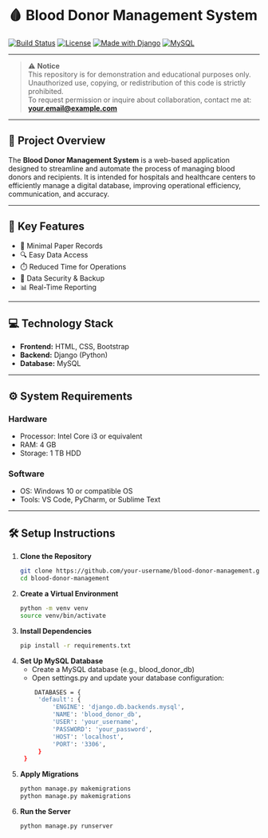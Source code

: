 # 🩸 Blood Donor Management System

[![Build Status](https://img.shields.io/badge/build-passing-brightgreen)](#)
[![License](https://img.shields.io/badge/license-Custom--Restricted-red)](#)
[![Made with Django](https://img.shields.io/badge/built%20with-Django-092E20.svg)](https://www.djangoproject.com/)
[![MySQL](https://img.shields.io/badge/database-MySQL-blue.svg)](https://www.mysql.com/)

---

> ⚠️ **Notice**  
> This repository is for demonstration and educational purposes only.  
> Unauthorized use, copying, or redistribution of this code is strictly prohibited.  
> To request permission or inquire about collaboration, contact me at: **your.email@example.com**

---

## 📌 Project Overview

The **Blood Donor Management System** is a web-based application designed to streamline and automate the process of managing blood donors and recipients. It is intended for hospitals and healthcare centers to efficiently manage a digital database, improving operational efficiency, communication, and accuracy.

---

## 🚀 Key Features

- 📁 Minimal Paper Records  
- 🔍 Easy Data Access  
- ⏱️ Reduced Time for Operations  
- 🔐 Data Security & Backup  
- 📊 Real-Time Reporting

---

## 💻 Technology Stack

- **Frontend:** HTML, CSS, Bootstrap  
- **Backend:** Django (Python)  
- **Database:** MySQL

---

## ⚙️ System Requirements

### Hardware
- Processor: Intel Core i3 or equivalent  
- RAM: 4 GB  
- Storage: 1 TB HDD  

### Software
- OS: Windows 10 or compatible OS  
- Tools: VS Code, PyCharm, or Sublime Text  

---

## 🛠️ Setup Instructions

1. **Clone the Repository**
   ```bash
   git clone https://github.com/your-username/blood-donor-management.git
   cd blood-donor-management

2. **Create a Virtual Environment**
   ```bash
   python -m venv venv
   source venv/bin/activate
3. **Install Dependencies**
   ```bash
   pip install -r requirements.txt
4. **Set Up MySQL Database**
   - Create a MySQL database (e.g., blood_donor_db)
   - Open settings.py and update your database configuration:  
   ```bash
       DATABASES = {
        'default': {
            'ENGINE': 'django.db.backends.mysql',
            'NAME': 'blood_donor_db',
            'USER': 'your_username',
            'PASSWORD': 'your_password',
            'HOST': 'localhost',
            'PORT': '3306',
        }
    }
5. **Apply Migrations**
   ```bash
   python manage.py makemigrations
   python manage.py makemigrations
2. **Run the Server**
   ```bash
   python manage.py runserver

   
